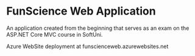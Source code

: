 # FunScience Web Application

An application created from the beginning that serves as an exam on the ASP.NET Core MVC course in SoftUni.

Azure WebSite deployment at funscienceweb.azurewebsites.net
